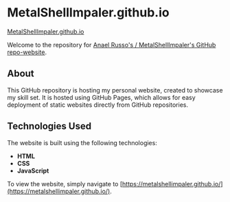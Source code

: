 # MetalShellImpaler.github.io

[MetalShellImpaler.github.io](https://metalshellimpaler.github.io/)

Welcome to the repository for [Anael Russo's / MetalShellImpaler's GitHub repo-website](https://metalshellimpaler.github.io/).

## About

This GitHub repository is hosting my personal website, created to showcase my skill set. 
It is hosted using GitHub Pages, which allows for easy deployment of static websites directly from GitHub repositories.

## Technologies Used

The website is built using the following technologies:

- **HTML**
- **CSS**
- **JavaScript**

To view the website, simply navigate to [https://metalshellimpaler.github.io/](https://metalshellimpaler.github.io/).
